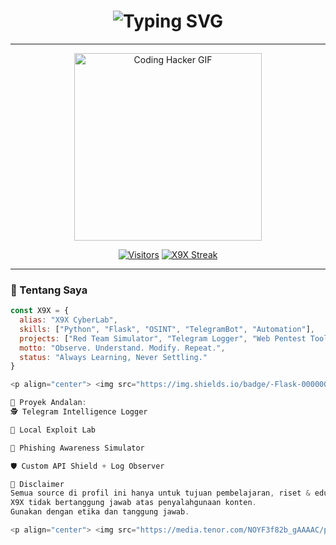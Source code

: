 <h1 align="center">
  <img src="https://readme-typing-svg.demolab.com?font=Fira+Code&duration=3000&pause=1000&color=00FFF0&center=true&vCenter=true&width=435&lines=👾+X9X+LAB+ONLINE;🛠️+Hacking+%26+Cyber+Research;⚙️+Security+Automation+System;🔒+For+Educational+Use+Only" alt="Typing SVG" />
</h1>

---

<p align="center">
  <img src="https://media.giphy.com/media/qgQUggAC3Pfv687qPC/giphy.gif" width="300" alt="Coding Hacker GIF" />
</p>

<p align="center">
  <a href="#"><img alt="Visitors" src="https://komarev.com/ghpvc/?username=X9X&style=for-the-badge&label=PROFILE+VIEWS&color=00fff0"/></a>
  <a href="#"><img alt="X9X Streak" src="https://streak-stats.demolab.com?user=X9X&theme=tokyonight&hide_border=true"/></a>
</p>

---

### 🧬 Tentang Saya
```js
const X9X = {
  alias: "X9X CyberLab",
  skills: ["Python", "Flask", "OSINT", "TelegramBot", "Automation"],
  projects: ["Red Team Simulator", "Telegram Logger", "Web Pentest Tools"],
  motto: "Observe. Understand. Modify. Repeat.",
  status: "Always Learning, Never Settling."
}

<p align="center"> <img src="https://img.shields.io/badge/-Flask-000000?style=flat&logo=flask&logoColor=white"/> <img src="https://img.shields.io/badge/-Python-3776AB?style=flat&logo=python&logoColor=white"/> <img src="https://img.shields.io/badge/-Telegram-2CA5E0?style=flat&logo=telegram&logoColor=white"/> <img src="https://img.shields.io/badge/-Linux-000000?style=flat&logo=linux&logoColor=white"/> <img src="https://img.shields.io/badge/-Termux-000000?style=flat&logo=android&logoColor=green"/> </p>

📡 Proyek Andalan:
🕵️ Telegram Intelligence Logger

🧪 Local Exploit Lab

🎯 Phishing Awareness Simulator

🛡️ Custom API Shield + Log Observer

🚫 Disclaimer
Semua source di profil ini hanya untuk tujuan pembelajaran, riset & edukasi.
X9X tidak bertanggung jawab atas penyalahgunaan konten.
Gunakan dengan etika dan tanggung jawab.

<p align="center"> <img src="https://media.tenor.com/NOYF3f82b_gAAAAC/programmer.gif" width="250" alt="cool terminal" /> </p> <h3 align="center">𓂀 Stay secure. Think X9X. 𓂀</h3> ```
